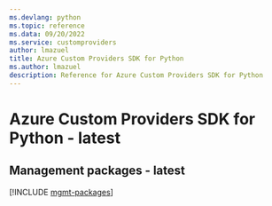 ```yaml
---
ms.devlang: python
ms.topic: reference
ms.data: 09/20/2022
ms.service: customproviders
author: lmazuel
title: Azure Custom Providers SDK for Python
ms.author: lmazuel
description: Reference for Azure Custom Providers SDK for Python
---
```

# Azure Custom Providers SDK for Python - latest

## Management packages - latest
[!INCLUDE [mgmt-packages](custom-providers-mgmt-index.md)]